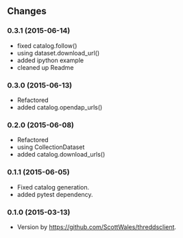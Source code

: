 Changes
-------

### 0.3.1 (2015-06-14)

* fixed catalog.follow()
* using dataset.download_url()
* added ipython example
* cleaned up Readme

### 0.3.0 (2015-06-13)

* Refactored
* added catalog.opendap_urls()

### 0.2.0 (2015-06-08)

* Refactored
* using CollectionDataset
* added catalog.download_urls()

### 0.1.1 (2015-06-05)

* Fixed catalog generation.
* added pytest dependency.

### 0.1.0 (2015-03-13)

* Version by https://github.com/ScottWales/threddsclient.


